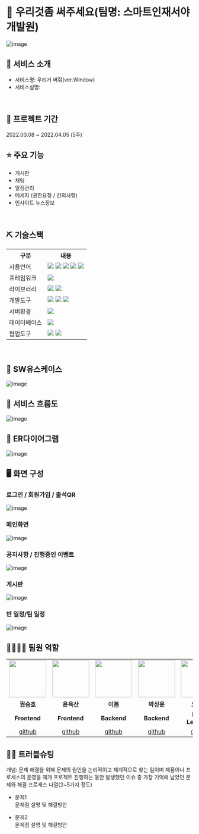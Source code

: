  # 📎 우리것좀 써주세요(팀명: 스마트인재서야개발원)
![image](https://ifh.cc/g/7LKFwz.png)


## 👀 서비스 소개
* 서비스명: 우리거 써줘(ver.Window)
* 서비스설명: 
<br>

## 📅 프로젝트 기간
2022.03.08 ~ 2022.04.05 (5주)
<br>

## ⭐ 주요 기능
* 게시판
* 채팅
* 일정관리
* 메세지 (권한요청 / 건의사항)
* 인사이트 뉴스정보
<br>

## ⛏ 기술스택
<table>
    <tr>
        <th>구분</th>
        <th>내용</th>
    </tr>
    <tr>
        <td>사용언어</td>
        <td>
            <img src="https://img.shields.io/badge/Java-007396?style=for-the-badge&logo=java&logoColor=white"/>
            <img src="https://img.shields.io/badge/Python-3776AB?style=for-the-badge&logo=Python&logoColor=white"/> 
            <img src="https://img.shields.io/badge/HTML5-E34F26?style=for-the-badge&logo=HTML5&logoColor=white"/>
            <img src="https://img.shields.io/badge/CSS3-1572B6?style=for-the-badge&logo=CSS3&logoColor=white"/>
            <img src="https://img.shields.io/badge/JavaScript-F7DF1E?style=for-the-badge&logo=JavaScript&logoColor=white"/>
        </td>
    </tr>
    <tr>
      <td>프레임워크</td>
      <td>
        <img src="https://img.shields.io/badge/Spring-6DB33F?style=for-the-badge&logo=Spring&logoColor=white"/> 
      </td>
    </tr>
    <tr>
        <td>라이브러리</td>
        <td>
         <img src="https://img.shields.io/badge/NaverMap-03C75A?style=for-the-badge&logo=Naver&logoColor=black">
         <img src="https://img.shields.io/badge/GoogleCalendar-4285F4?style=for-the-badge&logo=GoogleCalendar&logoColor=white">
        </td>
    </tr>
    <tr>
        <td>개발도구</td>
        <td>
            <img src="https://img.shields.io/badge/Eclipse-2C2255?style=for-the-badge&logo=Eclipse&logoColor=white"/>
            <img src="https://img.shields.io/badge/VSCode-007ACC?style=for-the-badge&logo=VisualStudioCode&logoColor=white"/>
            <img src="https://img.shields.io/badge/Jupyter-F37626?style=for-the-badge&logo=Jupyter&logoColor=white"/>
        </td>
    </tr>
    <tr>
        <td>서버환경</td>
        <td>
            <img src="https://img.shields.io/badge/Apache Tomcat-D22128?style=for-the-badge&logo=Apache Tomcat&logoColor=white"/>
        </td>
    </tr>
    <tr>
        <td>데이터베이스</td>
        <td>
            <img src="https://img.shields.io/badge/MySQL-4479A1?style=for-the-badge&logo=MySQL&logoColor=white"/> 
        </td>
    </tr>
    <tr>
        <td>협업도구</td>
        <td>
            <img src="https://img.shields.io/badge/Git-F05032?style=for-the-badge&logo=Git&logoColor=white"/>
            <img src="https://img.shields.io/badge/GitHub-181717?style=for-the-badge&logo=GitHub&logoColor=white"/>
        </td>
    </tr>
</table>


<br>

## 📌 SW유스케이스
![image](https://ifh.cc/g/TAOB0L.png)
<br>

## 📌 서비스 흐름도
![image](https://ifh.cc/g/RfsvWJ.jpg)
<br>

## 📌 ER다이어그램
![image](https://ifh.cc/g/aOovp4.jpg)
<br>

## 🖥 화면 구성

### 로그인 / 회원가입 / 출석QR
![image](https://ifh.cc/g/SrA4NT.jpg)
<br>

### 메인화면
![image](https://ifh.cc/g/dRamQs.jpg)
<br>

### 공지사항 / 진행중인 이벤트
![image](https://ifh.cc/g/ob2Nvg.jpg)
<br>

### 게시판
![image](https://ifh.cc/g/s5YMrQ.jpg)
<br>

### 반 일정/팀 일정
![image](https://ifh.cc/g/ODvqk5.jpg)
<br>


## 👨‍👩‍👦‍👦 팀원 역할
<table>
  <tr>
    <td align="center"><img src="https://item.kakaocdn.net/do/fd49574de6581aa2a91d82ff6adb6c0115b3f4e3c2033bfd702a321ec6eda72c" width="100" height="100"/></td>
    <td align="center"><img src="https://mb.ntdtv.kr/assets/uploads/2019/01/Screen-Shot-2019-01-08-at-4.31.55-PM-e1546932545978.png" width="100" height="100"/></td>
    <td align="center"><img src="https://mblogthumb-phinf.pstatic.net/20160127_177/krazymouse_1453865104404DjQIi_PNG/%C4%AB%C4%AB%BF%C0%C7%C1%B7%BB%C1%EE_%B6%F3%C0%CC%BE%F0.png?type=w2" width="100" height="100"/></td>
    <td align="center"><img src="https://i.pinimg.com/236x/ed/bb/53/edbb53d4f6dd710431c1140551404af9.jpg" width="100" height="100"/></td>
    <td align="center"><img src="https://pbs.twimg.com/media/B-n6uPYUUAAZSUx.png" width="100" height="100"/></td>
  </tr>
  <tr>
    <td align="center"><strong>권승호</strong></td>
    <td align="center"><strong>윤옥산</strong></td>
    <td align="center"><strong>이봄</strong></td>
    <td align="center"><strong>박상윤</strong></td>
    <td align="center"><strong>오현진</strong></td>
  </tr>
  <tr>
    <td align="center"><b>Frontend</b></td>
    <td align="center"><b>Frontend</b></td>
    <td align="center"><b>Backend</b></td>
    <td align="center"><b>Backend</b></td>
    <td align="center"><b>Deep Learning</b></td>
  </tr>
  <tr>
    <td align="center"><a href="https://github.com/자신의username작성해주세요" target='_blank'>github</a></td>
    <td align="center"><a href="https://github.com/자신의username작성해주세요" target='_blank'>github</a></td>
    <td align="center"><a href="https://github.com/자신의username작성해주세요" target='_blank'>github</a></td>
    <td align="center"><a href="https://github.com/자신의username작성해주세요" target='_blank'>github</a></td>
    <td align="center"><a href="https://github.com/자신의username작성해주세요" target='_blank'>github</a></td>
  </tr>
</table>

## 🤾‍♂️ 트러블슈팅
개념: 문제 해결을 위해 문제의 원인을 논리적이고 체계적으로 찾는 일이며 제품이나 프로세스의 운영을 재개
프로젝트 진행하는 동안 발생했던 이슈 중 가장 기억에 남았던 문제와 해결 프로세스 나열(2~5가지 정도)
  
* 문제1<br>
 문제점 설명 및 해결방안
 
* 문제2<br>
 문제점 설명 및 해결방안
